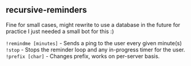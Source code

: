 ## recursive-reminders
Fine for small cases, might rewrite to use a database in the future for practice I just needed a small bot for this :)

``!remindme [minutes]`` - Sends a ping to the user every given minute(s)\
``!stop`` - Stops the reminder loop and any in-progress timer for the user.\
``!prefix [char]`` - Changes prefix, works on per-server basis.
